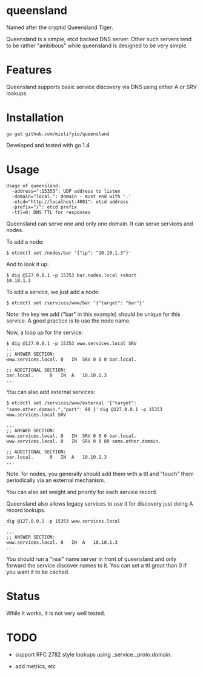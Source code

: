 # queensland
Named after the cryptid Queensland Tiger.

Queensland is a simple, etcd backed DNS server.  Other such servers
tend to be rather "ambitious" while queensland is designed to be very
simple.

# Features

Queensland supports basic service discovery via DNS using either A or
SRV lookups.

# Installation

`go get github.com/mistifyio/queensland`

Developed and tested with go 1.4

# Usage

```
Usage of queensland:
  -address=":15353": UDP address to listen
  -domain="local.": domain - must end with '.'
  -etcd="http://localhost:4001": etcd address
  -prefix="/": etcd prefix
  -ttl=0: DNS TTL for responses
  ```

Queensland can serve one and only one domain.  It can serve services
and nodes.

To add a node:

`$ etcdctl set /nodes/bar '{"ip": "10.10.1.3"}'`

And to look it up:

```
$ dig @127.0.0.1 -p 15353 bar.nodes.local +short
10.10.1.3
```

To add a service, we just add a node:

`$ etcdctl set /services/www/bar '{"target": "bar"}'`

Note: the key we add ("bar" in this example) should be unique for this
service.  A good practice is to use the node name.

Now, a loop up for the service:

```
$ dig @127.0.0.1 -p 15353 www.services.local SRV
...
;; ANSWER SECTION:
www.services.local.	0	IN	SRV	0 0 0 bar.local.

;; ADDITIONAL SECTION:
bar.local.		0	IN	A	10.10.1.3
...
```

You can also add external services:

`$ etcdctl set /services/www/external '{"target": "some.other.domain.","port": 80 }'`
`dig @127.0.0.1 -p 15353 www.services.local SRV`

```
...
;; ANSWER SECTION:
www.services.local.	0	IN	SRV	0 0 0 bar.local.
www.services.local.	0	IN	SRV	0 0 80 some.other.domain.

;; ADDITIONAL SECTION:
bar.local.		0	IN	A	10.10.1.3
...
```

Note: for nodes, you generally should add them with a ttl and "touch"
them periodically via an external mechanism.

You can also set weight and priority for each service record.

Queensland also allows legacy services to use it for discovery just
doing A record lookups.

`dig @127.0.0.1 -p 15353 www.services.local`
```
...
;; ANSWER SECTION:
www.services.local.	0	IN	A	10.10.1.3
...
```

You should run a "real" name server in front of queensland and only
forward the service discover names to it.  You can set a ttl great
than 0 if you want it to be cached.


# Status

While it works, it is not very well tested.

# TODO

- support  RFC 2782 style lookups using \_service.\_proto.domain.

- add metrics, etc
